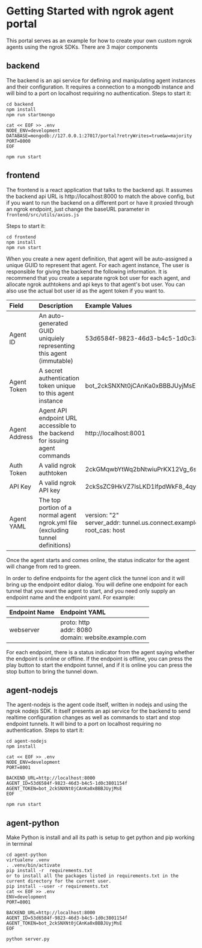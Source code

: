 # Getting Started with ngrok agent portal

This portal serves as an example for how to create your own custom ngrok agents
using the ngrok SDKs. There are 3 major components

## backend

The backend is an api service for defining and manipulating agent instances and
their configuration. It requires a connection to a mongodb instance and will
bind to a port on localhost requiring no authentication. Steps to start it:

```
cd backend
npm install
npm run startmongo

cat << EOF >> .env
NODE_ENV=development
DATABASE=mongodb://127.0.0.1:27017/portal?retryWrites=true&w=majority
PORT=8000
EOF

npm run start
```

## frontend

The frontend is a react application that talks to the backend api. It assumes
the backend api URL is http://localhost:8000 to match the above config, but
if you want to run the backend on a different port or have it proxied through
an ngrok endpoint, just change the baseURL parameter in
`frontend/src/utils/axios.js`

Steps to start it:

```
cd frontend
npm install
npm run start
```

When you create a new agent definition, that agent will be auto-assigned a
unique GUID to represent that agent. For each agent instance, The user is
responsible for giving the backend the following information. It is recommend
that you create a separate ngrok bot user for each agent, and allocate
ngrok authtokens and api keys to that agent's bot user. You can also use the
actual bot user id as the agent token if you want to.

| Field         | Description                                                                     | Example Values                                                                   |
| :------------ | :------------------------------------------------------------------------------ | :------------------------------------------------------------------------------- |
| Agent ID      | An auto-generated GUID uniquiely representing this agent (immutable)            | 53d6584f-9823-46d3-b4c5-1d0c3801154f                                             |
| Agent Token   | A secret authentication token unique to this agent instance                     | bot_2ckSNXNt0jCAnKa0xBBBJUyjMsE                                                  |
| Agent Address | Agent API endpoint URL accessible to the backend for issuing agent commands     | http://localhost:8001                                                            |
| Auth Token    | A valid ngrok authtoken                                                         | 2ckGMqwbYtWq2bNtwiuPrKX12Vg_6sLmax7Y9ZR23C5PGKpSR                                |
| API Key       | A valid ngrok API key                                                           | 2ckSsZC9HkVZ7lsLKD1lfpdWkF8_4qy21MXtBreM2pt9Eme8F                                |
| Agent YAML    | The top portion of a normal agent ngrok.yml file (excluding tunnel definitions) | version: "2"<br>server_addr: tunnel.us.connect.example.com:443<br>root_cas: host |

Once the agent starts and comes online, the status indicator for the agent will
change from red to green.

In order to define endpoints for the agent click the tunnel icon and it will
bring up the endpoint editor dialog. You will define one endpoint for each
tunnel that you want the agent to start, and you need only supply an endpoint
name and the endpoint yaml. For example:

| Endpoint Name | Endpoint YAML                                            |
| :------------ | :------------------------------------------------------- |
| webserver     | proto: http<br>addr: 8080<br>domain: website.example.com |

For each endpoint, there is a status indicator from the agent saying whether
the endpoint is online or offline. If the endpoint is offline, you can press
the play button to start the endpoint tunnel, and if it is online you can press
the stop button to bring the tunnel down.

## agent-nodejs

The agent-nodejs is the agent code itself, written in nodejs and using the
ngrok nodejs SDK. It itself presents an api service for the backend to send
realtime configuration changes as well as commands to start and stop endpoint
tunnels. It will bind to a port on localhost requiring no authentication.
Steps to start it:

```
cd agent-nodejs
npm install

cat << EOF >> .env
NODE_ENV=development
PORT=8001

BACKEND_URL=http://localhost:8000
AGENT_ID=53d6584f-9823-46d3-b4c5-1d0c3801154f
AGENT_TOKEN=bot_2ckSNXNt0jCAnKa0xBBBJUyjMsE
EOF

npm run start
```

## agent-python

Make Python is install and all its path is setup to get python and pip working in terminal

```
cd agent-python
virtualenv .venv
. .venv/bin/activate
pip install -r  requirements.txt
or to install all the packages listed in requirements.txt in the current directory for the current user.
pip install --user -r requirements.txt
cat << EOF >> .env
ENV=development
PORT=8001

BACKEND_URL=http://localhost:8000
AGENT_ID=53d6584f-9823-46d3-b4c5-1d0c3801154f
AGENT_TOKEN=bot_2ckSNXNt0jCAnKa0xBBBJUyjMsE
EOF

python server.py
```
